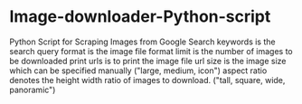 # Image-downloader-Python-script
Python Script for Scraping Images from Google Search
	 keywords is the search query
	format is the image file format
	limit is the number of images to be downloaded
	print urls is to print the image file url
	size is the image size which can
	be specified manually ("large, medium, icon")
	aspect ratio denotes the height width ratio
	of images to download. ("tall, square, wide, panoramic")
